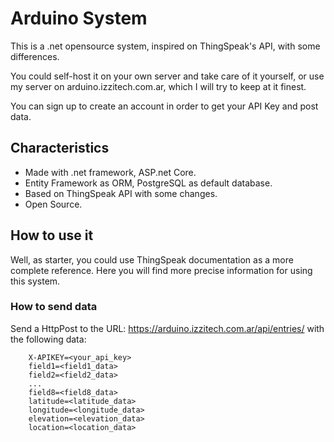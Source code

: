 Arduino System
==============

This is a .net opensource system, inspired on ThingSpeak's API, with some differences.

You could self-host it on your own server and take care of it yourself, or use my server on arduino.izzitech.com.ar, which I will try to keep at it finest.

You can sign up to create an account in order to get your API Key and post data.

## Characteristics

- Made with .net framework, ASP.net Core.
- Entity Framework as ORM, PostgreSQL as default database.
- Based on ThingSpeak API with some changes.
- Open Source.

## How to use it

Well, as starter, you could use ThingSpeak documentation as a more complete reference. Here you will find more precise information for using this system.

### How to send data

Send a HttpPost to the URL: https://arduino.izzitech.com.ar/api/entries/ with the following data:

``` 
    X-APIKEY=<your_api_key>
    field1=<field1_data>
    field2=<field2_data>
    ...
    field8=<field8_data>
    latitude=<latitude_data>
    longitude=<longitude_data>
    elevation=<elevation_data>
    location=<location_data>
```